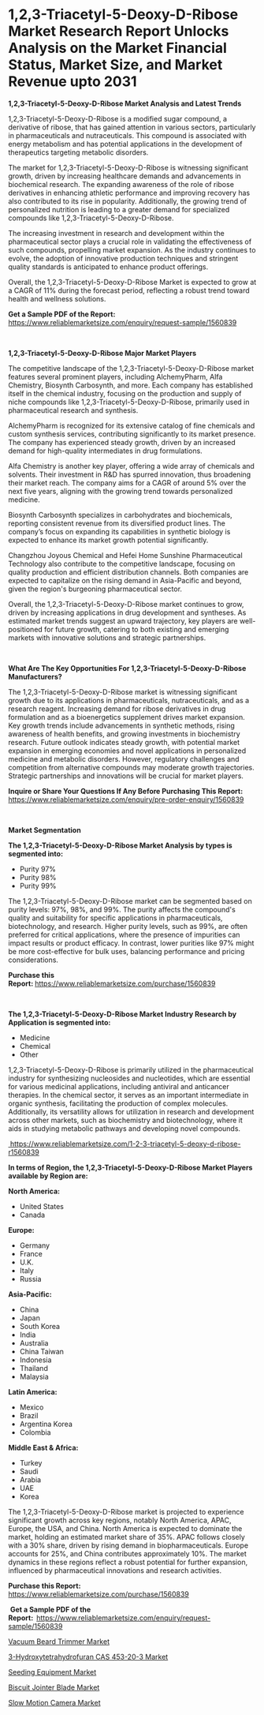 <p><h1>1,2,3-Triacetyl-5-Deoxy-D-Ribose Market Research Report Unlocks Analysis on the Market Financial Status, Market Size, and Market Revenue upto 2031</h1></p><p><strong>1,2,3-Triacetyl-5-Deoxy-D-Ribose Market Analysis and Latest Trends</strong></p>
<p><p>1,2,3-Triacetyl-5-Deoxy-D-Ribose is a modified sugar compound, a derivative of ribose, that has gained attention in various sectors, particularly in pharmaceuticals and nutraceuticals. This compound is associated with energy metabolism and has potential applications in the development of therapeutics targeting metabolic disorders.</p><p>The market for 1,2,3-Triacetyl-5-Deoxy-D-Ribose is witnessing significant growth, driven by increasing healthcare demands and advancements in biochemical research. The expanding awareness of the role of ribose derivatives in enhancing athletic performance and improving recovery has also contributed to its rise in popularity. Additionally, the growing trend of personalized nutrition is leading to a greater demand for specialized compounds like 1,2,3-Triacetyl-5-Deoxy-D-Ribose.</p><p>The increasing investment in research and development within the pharmaceutical sector plays a crucial role in validating the effectiveness of such compounds, propelling market expansion. As the industry continues to evolve, the adoption of innovative production techniques and stringent quality standards is anticipated to enhance product offerings.</p><p>Overall, the 1,2,3-Triacetyl-5-Deoxy-D-Ribose Market is expected to grow at a CAGR of 11% during the forecast period, reflecting a robust trend toward health and wellness solutions.</p></p>
<p><strong>Get a Sample PDF of the Report:&nbsp;</strong> <a href="https://www.reliablemarketsize.com/enquiry/request-sample/1560839">https://www.reliablemarketsize.com/enquiry/request-sample/1560839</a></p>
<p>&nbsp;</p>
<p><strong>1,2,3-Triacetyl-5-Deoxy-D-Ribose Major Market Players</strong></p>
<p><p>The competitive landscape of the 1,2,3-Triacetyl-5-Deoxy-D-Ribose market features several prominent players, including AlchemyPharm, Alfa Chemistry, Biosynth Carbosynth, and more. Each company has established itself in the chemical industry, focusing on the production and supply of niche compounds like 1,2,3-Triacetyl-5-Deoxy-D-Ribose, primarily used in pharmaceutical research and synthesis.</p><p>AlchemyPharm is recognized for its extensive catalog of fine chemicals and custom synthesis services, contributing significantly to its market presence. The company has experienced steady growth, driven by an increased demand for high-quality intermediates in drug formulations.</p><p>Alfa Chemistry is another key player, offering a wide array of chemicals and solvents. Their investment in R&D has spurred innovation, thus broadening their market reach. The company aims for a CAGR of around 5% over the next five years, aligning with the growing trend towards personalized medicine.</p><p>Biosynth Carbosynth specializes in carbohydrates and biochemicals, reporting consistent revenue from its diversified product lines. The company’s focus on expanding its capabilities in synthetic biology is expected to enhance its market growth potential significantly.</p><p>Changzhou Joyous Chemical and Hefei Home Sunshine Pharmaceutical Technology also contribute to the competitive landscape, focusing on quality production and efficient distribution channels. Both companies are expected to capitalize on the rising demand in Asia-Pacific and beyond, given the region's burgeoning pharmaceutical sector.</p><p>Overall, the 1,2,3-Triacetyl-5-Deoxy-D-Ribose market continues to grow, driven by increasing applications in drug development and syntheses. As estimated market trends suggest an upward trajectory, key players are well-positioned for future growth, catering to both existing and emerging markets with innovative solutions and strategic partnerships.</p></p>
<p>&nbsp;</p>
<p><strong>What Are The Key Opportunities For 1,2,3-Triacetyl-5-Deoxy-D-Ribose Manufacturers?</strong></p>
<p><p>The 1,2,3-Triacetyl-5-Deoxy-D-Ribose market is witnessing significant growth due to its applications in pharmaceuticals, nutraceuticals, and as a research reagent. Increasing demand for ribose derivatives in drug formulation and as a bioenergetics supplement drives market expansion. Key growth trends include advancements in synthetic methods, rising awareness of health benefits, and growing investments in biochemistry research. Future outlook indicates steady growth, with potential market expansion in emerging economies and novel applications in personalized medicine and metabolic disorders. However, regulatory challenges and competition from alternative compounds may moderate growth trajectories. Strategic partnerships and innovations will be crucial for market players.</p></p>
<p><strong>Inquire or Share Your Questions If Any Before Purchasing This Report:</strong> <a href="https://www.reliablemarketsize.com/enquiry/pre-order-enquiry/1560839">https://www.reliablemarketsize.com/enquiry/pre-order-enquiry/1560839</a></p>
<p>&nbsp;</p>
<p><strong>Market Segmentation</strong></p>
<p><strong>The 1,2,3-Triacetyl-5-Deoxy-D-Ribose Market Analysis by types is segmented into:</strong></p>
<p><ul><li>Purity 97%</li><li>Purity 98%</li><li>Purity 99%</li></ul></p>
<p><p>The 1,2,3-Triacetyl-5-Deoxy-D-Ribose market can be segmented based on purity levels: 97%, 98%, and 99%. The purity affects the compound's quality and suitability for specific applications in pharmaceuticals, biotechnology, and research. Higher purity levels, such as 99%, are often preferred for critical applications, where the presence of impurities can impact results or product efficacy. In contrast, lower purities like 97% might be more cost-effective for bulk uses, balancing performance and pricing considerations.</p></p>
<p><strong>Purchase this Report:&nbsp;</strong><a href="https://www.reliablemarketsize.com/purchase/1560839">https://www.reliablemarketsize.com/purchase/1560839</a></p>
<p>&nbsp;</p>
<p><strong>The 1,2,3-Triacetyl-5-Deoxy-D-Ribose Market Industry Research by Application is segmented into:</strong></p>
<p><ul><li>Medicine</li><li>Chemical</li><li>Other</li></ul></p>
<p><p>1,2,3-Triacetyl-5-Deoxy-D-Ribose is primarily utilized in the pharmaceutical industry for synthesizing nucleosides and nucleotides, which are essential for various medicinal applications, including antiviral and anticancer therapies. In the chemical sector, it serves as an important intermediate in organic synthesis, facilitating the production of complex molecules. Additionally, its versatility allows for utilization in research and development across other markets, such as biochemistry and biotechnology, where it aids in studying metabolic pathways and developing novel compounds.</p></p>
<p><a href="https://www.reliablemarketsize.com/1-2-3-triacetyl-5-deoxy-d-ribose-r1560839">&nbsp;https://www.reliablemarketsize.com/1-2-3-triacetyl-5-deoxy-d-ribose-r1560839</a></p>
<p><strong>In terms of Region, the 1,2,3-Triacetyl-5-Deoxy-D-Ribose Market Players available by Region are:</strong></p>
<p>
    <p> <strong> North America: </strong>
        <ul>
            <li>United States</li>
            <li>Canada</li>
        </ul>
        </p> 
    <p> <strong> Europe: </strong>
        <ul>
            <li>Germany</li>
            <li>France</li>
            <li>U.K.</li>
            <li>Italy</li>
            <li>Russia</li>
        </ul>
        </p> 
    <p> <strong> Asia-Pacific: </strong>
        <ul>
            <li>China</li>
            <li>Japan</li>
            <li>South Korea</li>
            <li>India</li>
            <li>Australia</li>
            <li>China Taiwan</li>
            <li>Indonesia</li>
            <li>Thailand</li>
            <li>Malaysia</li>
        </ul>
        </p> 
    <p> <strong> Latin America: </strong>
        <ul>
            <li>Mexico</li>
            <li>Brazil</li>
            <li>Argentina Korea</li>
            <li>Colombia</li>
        </ul>
        </p> 
    <p> <strong> Middle East & Africa: </strong>
        <ul>
            <li>Turkey</li>
            <li>Saudi</li>
            <li>Arabia</li>
            <li>UAE</li>
            <li>Korea</li>
        </ul>
    </p>
    </p>
<p><p>The 1,2,3-Triacetyl-5-Deoxy-D-Ribose market is projected to experience significant growth across key regions, notably North America, APAC, Europe, the USA, and China. North America is expected to dominate the market, holding an estimated market share of 35%. APAC follows closely with a 30% share, driven by rising demand in biopharmaceuticals. Europe accounts for 25%, and China contributes approximately 10%. The market dynamics in these regions reflect a robust potential for further expansion, influenced by pharmaceutical innovations and research activities.</p></p>
<p><strong>Purchase this Report: </strong><a href="https://www.reliablemarketsize.com/purchase/1560839">https://www.reliablemarketsize.com/purchase/1560839</a></p>
<p>&nbsp;<strong>Get a Sample PDF of the Report:&nbsp;&nbsp;</strong><a href="https://www.reliablemarketsize.com/enquiry/request-sample/1560839">https://www.reliablemarketsize.com/enquiry/request-sample/1560839</a></p>
<p><strong></strong></p>
<p><p><a href="https://issuu.com/reportprime-2/docs/vacuum-beard-trimmer-market-size-20_47d4bd1a90040b">Vacuum Beard Trimmer Market</a></p><p><a href="https://medium.com/@ecogypyh11/3-hydroxytetrahydrofuran-cas-453-20-3-market-size-growth-trends-and-industry-analysis-by-type-by-4736594fd0ac?postPublishedType=repub">3-Hydroxytetrahydrofuran CAS 453-20-3 Market</a></p><p><a href="https://www.linkedin.com/pulse/seeding-equipment-market-growth-outlook-from-2024-2031-projecting-e7jec?trackingId=W%2BcqxCcbQuSd3YYSJXUtaA%3D%3D">Seeding Equipment Market</a></p><p><a href="https://issuu.com/reportprime-2/docs/biscuit-jointer-blade-market-size-2_781bf2feea3525">Biscuit Jointer Blade Market</a></p><p><a href="https://www.linkedin.com/pulse/how-regions-adapting-slow-motion-camera-market-global-trends-jcmoe?trackingId=7UfXISCqS8iW6tq%2Bvg6MdA%3D%3D">Slow Motion Camera Market</a></p></p>
